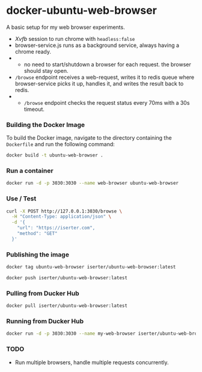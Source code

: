 # docker-ubuntu-web-browser
A basic setup for my web browser experiments.
- *Xvfb* session to run chrome with `headless:false`
- browser-service.js runs as a background service, always having a chrome ready.
- - no need to start/shutdown a browser for each request. the browser should stay open.
- `/browse` endpoint receives a web-request, writes it to redis queue where browser-service picks it up, handles it, and writes the result back to redis. 
- - `/browse` endpoint checks the request status every 70ms with a 30s timeout.


### Building the Docker Image

To build the Docker image, navigate to the directory containing the `Dockerfile` and run the following command:

```sh
docker build -t ubuntu-web-browser .
```

### Run a container 
```sh
docker run -d -p 3030:3030 --name web-browser ubuntu-web-browser
```

### Use / Test
```sh
curl -X POST http://127.0.0.1:3030/browse \
  -H "Content-Type: application/json" \
  -d '{
    "url": "https://iserter.com",
    "method": "GET"
  }'
```


### Publishing the image 

```sh
docker tag ubuntu-web-browser iserter/ubuntu-web-browser:latest
```

```sh 
docker push iserter/ubuntu-web-browser:latest
```


### Pulling from Ducker Hub
```sh
docker pull iserter/ubuntu-web-browser:latest
```


### Running from Ducker Hub
```sh 
docker run -d -p 3030:3030 --name my-web-browser iserter/ubuntu-web-browser:latest
```


### TODO 

- Run multiple browsers, handle multiple requests concurrently.
